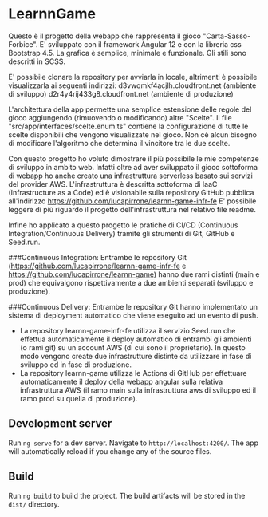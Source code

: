# LearnnGame

Questo è il progetto della webapp che rappresenta il gioco "Carta-Sasso-Forbice".
E' sviluppato con il framework Angular 12 e con la libreria css Bootstrap 4.5.
La grafica è semplice, minimale e funzionale. Gli stili sono descritti in SCSS.

E' possibile clonare la repository per avviarla in locale, altrimenti è possibile visualizzarla ai seguenti indirizzi:
d3vwqmkf4acjlh.cloudfront.net (ambiente di sviluppo)
d2r4y4rij433g8.cloudfront.net (ambiente di produzione)

L'architettura della app permette una semplice estensione delle regole del gioco aggiungendo 
(rimuovendo o modificando) altre "Scelte".
Il file "src/app/interfaces/scelte.enum.ts" contiene la configurazione di tutte le scelte disponibili che
vengono visualizzate nel gioco.
Non cè alcun bisogno di modificare l'algoritmo che determina il vincitore tra le due scelte.

Con questo progetto ho voluto dimostrare il più possibile le mie competenze di sviluppo in ambito web.
Infatti oltre ad aver sviluppato il gioco sottoforma di webapp ho anche creato una infrastruttura serverless
basato sui servizi del provider AWS.
L'infrastruttura è descritta sottoforma di IaaC (Infrastructure as a Code) ed è visionabile sulla repository
GitHub pubblica all'indirizzo https://github.com/lucapirrone/learnn-game-infr-fe
E' possibile leggere di più riguardo il progetto dell'infrastruttura nel relativo file readme. 

Infine ho applicato a questo progetto le pratiche di CI/CD (Continuous Integration/Continuous Delivery) tramite
gli strumenti di Git, GitHub e Seed.run.

###Continuous Integration:
Entrambe le repository Git (https://github.com/lucapirrone/learnn-game-infr-fe e https://github.com/lucapirrone/learnn-game)
hanno due rami distinti (main e prod) che equivalgono rispettivamente a due ambienti separati (sviluppo e produzione).

###Continuous Delivery:
Entrambe le repository Git hanno implementato un sistema di deployment automatico che viene eseguito ad un evento di push.
  - La repository learnn-game-infr-fe utilizza il servizio Seed.run che effettua automaticamente il deploy automatico di 
    entrambi gli ambienti (o rami git) su un account AWS (di cui sono il proprietario). In questo modo vengono create due 
    infrastrutture distinte da utilizzare in fase di sviluppo ed in fase di produzione.
  - La repository learnn-game utilizza le Actions di GitHub per effettuare automaticamente il deploy della webapp angular 
    sulla relativa infrastruttura AWS (il ramo main sulla infrastruttura aws di sviluppo ed il ramo prod su quella di produzione).

## Development server

Run `ng serve` for a dev server. Navigate to `http://localhost:4200/`. The app will automatically reload if you change any of the source files.

## Build

Run `ng build` to build the project. The build artifacts will be stored in the `dist/` directory.

